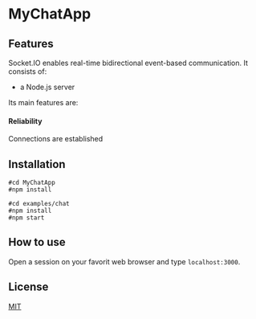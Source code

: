 
# MyChatApp

## Features

Socket.IO enables real-time bidirectional event-based communication. It consists of:

- a Node.js server

Its main features are:

#### Reliability

Connections are established 

## Installation

```
#cd MyChatApp 
#npm install

#cd examples/chat
#npm install
#npm start

```
## How to use

Open a session on your favorit web browser and type `localhost:3000`.

## License

[MIT](LICENSE)
